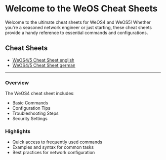 # Welcome to the WeOS Cheat Sheets

Welcome to the ultimate cheat sheets for WeOS4 and WeOS5! Whether you're a seasoned network engineer or just starting, these cheat sheets provide a handy reference to essential commands and configurations.

## Cheat Sheets

- [WeOS4/5 Cheat Sheet english](#weos4-cheat-sheet)
- [WeOS4/5 Cheat Sheet german](#weos5-cheat-sheet)

---

### Overview
The WeOS4 cheat sheet includes:
- Basic Commands
- Configuration Tips
- Troubleshooting Steps
- Security Settings

### Highlights
- Quick access to frequently used commands
- Examples and syntax for common tasks
- Best practices for network configuration

